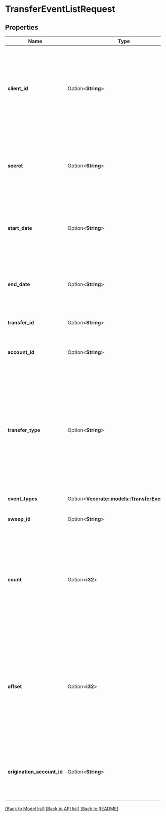 # TransferEventListRequest

## Properties

Name | Type | Description | Notes
------------ | ------------- | ------------- | -------------
**client_id** | Option<**String**> | Your Plaid API `client_id`. The `client_id` is required and may be provided either in the `PLAID-CLIENT-ID` header or as part of a request body. | [optional]
**secret** | Option<**String**> | Your Plaid API `secret`. The `secret` is required and may be provided either in the `PLAID-SECRET` header or as part of a request body. | [optional]
**start_date** | Option<**String**> | The start datetime of transfers to list. This should be in RFC 3339 format (i.e. `2019-12-06T22:35:49Z`) | [optional]
**end_date** | Option<**String**> | The end datetime of transfers to list. This should be in RFC 3339 format (i.e. `2019-12-06T22:35:49Z`) | [optional]
**transfer_id** | Option<**String**> | Plaid’s unique identifier for a transfer. | [optional]
**account_id** | Option<**String**> | The account ID to get events for all transactions to/from an account. | [optional]
**transfer_type** | Option<**String**> | The type of transfer. This will be either `debit` or `credit`.  A `debit` indicates a transfer of money into your origination account; a `credit` indicates a transfer of money out of your origination account. | [optional]
**event_types** | Option<[**Vec<crate::models::TransferEventType>**](TransferEventType.md)> | Filter events by event type. | [optional]
**sweep_id** | Option<**String**> | Plaid’s unique identifier for a sweep. | [optional]
**count** | Option<**i32**> | The maximum number of transfer events to return. If the number of events matching the above parameters is greater than `count`, the most recent events will be returned. | [optional][default to 25]
**offset** | Option<**i32**> | The offset into the list of transfer events. When `count`=25 and `offset`=0, the first 25 events will be returned. When `count`=25 and `offset`=25, the next 25 bank transfer events will be returned. | [optional][default to 0]
**origination_account_id** | Option<**String**> | The origination account ID to get events for transfers from a specific origination account. | [optional]

[[Back to Model list]](../README.md#documentation-for-models) [[Back to API list]](../README.md#documentation-for-api-endpoints) [[Back to README]](../README.md)


